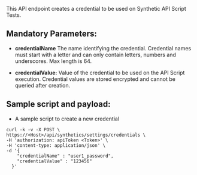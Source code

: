 This API endpoint creates a credential to be used on Synthetic API Script Tests.

## Mandatory Parameters:

- **credentialName** The name identifying the credential. Credential names must start with a letter and can only contain letters, numbers and underscores. Max length is 64.

- **credentialValue:** Value of the credential to be used on the API Script execution. Credential values are stored encrypted and cannot be queried after creation.


## Sample script and payload:
- A sample script to create a new credential

```
curl -k -v -X POST \
https://<Host>/api/synthetics/settings/credentials \
-H 'authorization: apiToken <Token>' \
-H 'content-type: application/json' \
-d '{
    "credentialName" : "user1_password", 
    "credentialValue" : "123456"
  }'
```
